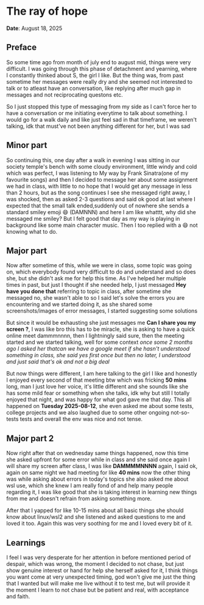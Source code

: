 # The ray of hope
**Date**: August 18, 2025

## Preface

So some time ago from month of july end to august mid, things were very difficult. I was going through this phase of detachment and yearning, where I constantly thinked about S, the girl I like. But the thing was, from past sometime her messages were really dry and she seemed not interested to talk or to atleast have an conversation, like replying after much gap in messages and not reciprocating questons etc.

So I just stopped this type of messaging from my side as I can't force her to have a conversation or me initiating everytime to talk about something. I would go for a walk daily and like just feel sad in that timeframe, we weren't talking, idk that must've not been anything different for her, but I was sad

## Minor part
So continuing this, one day after a walk in evening I was sitting in our society temple's bench with some cloudy environment, little windy and cold which was perfect, I was listening to My way by Frank Sinatra(one of my favourite songs) and then I decided to message her about some assignment we had in class, with little to no hope that I would get any message in less than 2 hours, but as the song continues I see she messaged right away, I was shocked, then as asked 2-3 questions and said ok good at last where I expected that the small talk ended,suddenly out of nowhere she sends a standard smiley emoji :smile: (DAMNNN) and here I am like whatttt, why did she messaged me smiley? But I felt good that day as my way is playing in background like some main character music. Then I too replied with a :smile: not knowing what to do.

## Major part
Now after sometime of this, while we were in class, some topic was going on, which everybody found very difficult to do and understand and so does she, but she didn't ask me for help this time. As I've helped her multiple times in past, but just I thought if she needed help, I just messaged **Hey have you done that** referring to topic in class, after sometime she messaged no, she wasn't able to so I said let's solve the errors you are encountering and we started doing it, as she shared some screenshots/images of error messages, I started suggesting some solutions

But since it would be exhausting she just messages me **Can I share you my screen ?**, I was like bro this has to be miracle, she is asking to have a quick online meet dammmnnnn, then I lightningly said sure, then the meeting started and we started talking, well for some context *once some 2 months ago I asked her thatcan we have a google meet if she hasn't understood something in class, she said yes first once but then no later, I understood and just said that's ok and not a big deal*

But now things were different, I am here talking to the girl I like and honestly I enjoyed every second of that meeting btw which was fricking **50 mins** long, man I just love her voice, it's little different and she sounds like she has some mild fear or something when she talks, idk why but still I totally enjoyed that night, and was happy for what god gave me that day. This all happened on **Tuesday 2025-08-12**, she even asked me about some tests, college projects and we also laughed due to some other ongoing not-so-tests tests and overall the env was nice and not tense.

## Major part 2
Now right after that on wednesday same things happened, now this time she asked upfront for some error while in class and she said once again I will share my screen after class, I was like **DAMMMMNNNN** again, I said ok, again on same night we had meeting for like **40 mins** now the other thing was while asking about errors in today's topics she also asked me about wsl use, which she knew I am really fond of and help many people regarding it, I was like good that she is taking interest in learning new things from me and doesn't refrain from asking something more.

After that I yapped for like 10-15 mins about all basic things she should know about linux/wsl2 and she listened and asked questions to me and loved it too. Again this was very soothing for me and I loved every bit of it.

## Learnings
I feel I was very desperate for her attention in before mentioned period of despair, which was wrong, the moment I decided to not chase, but just show genuine interest or hand for help she herself asked for it, I think things you want come at very unexpected timing, god won't give me just the thing that I wanted but will make me live without it to test me, but will provide it the moment I learn to not chase but be patient and real, with acceptance and faith. 

